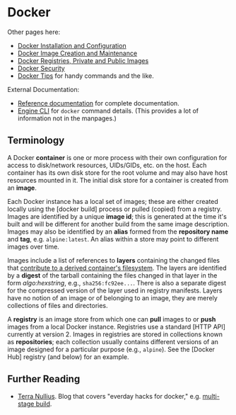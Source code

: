 Docker
======

Other pages here:
* [Docker Installation and Configuration](config.md)
* [Docker Image Creation and Maintenance](image.md)
* [Docker Registries, Private and Public Images](registries.md)
* [Docker Security](security.md)
* [Docker Tips](tips.md) for handy commands and the like.

External Documentation:
* [Reference documentation] for complete documentation.
* [Engine CLI] for `docker` command details.
  (This provides a lot of information not in the manpages.)


Terminology
-----------

A Docker __container__ is one or more process with their own
configuration for access to disk/network resources, UIDs/GIDs, etc. on
the host. Each container has its own disk store for the root volume
and may also have host resources mounted in it. The initial disk store
for a container is created from an __image__.

Each Docker instance has a local set of images; these are either
created locally using the [docker build] process or pulled (copied)
from a registry. Images are identified by a unique __image id__; this
is generated at the time it's built and will be different for another
build from the same image description. Images may also be identified
by an __alias__ formed from the __repository name__ and __tag__, e.g.
`alpine:latest`. An alias within a store may point to different images
over time.

Images include a list of references to __layers__ containing the
changed files that [contribute to a derived container's
filesystem][image-ids]. The layers are identified by a __digest__ of
the tarball containing the files changed in that layer in the form
_algo:hexstring_, e.g., `sha256:fc92ee...`. There is also a separate
digest for the compressed version of the layer used in registry
manifests. Layers have no notion of an image or of belonging to an
image, they are merely collections of files and directories.

A __registry__ is an image store from which one can __pull__ images to
or __push__ images from a local Docker instance. Registries use a
standard [HTTP API] currently at version 2. Images in registries are
stored in collections known as __repositories__; each collection
usually contains different versions of an image designed for a
particular purpose (e.g., `alpine`). See the [Docker Hub] registry
(and below) for an example.

[image-ids]: https://windsock.io/explaining-docker-image-ids/


Further Reading
-------------

* [Terra Nullius](https://alexei-led.github.io/).
  Blog that covers "everday hacks for docker," e.g. [multi-stage
  build](https://alexei-led.github.io/post/node_docker_multistage/).


<!-------------------------------------------------------------------->
[engine CLI]: https://docs.docker.com/engine/reference/commandline/cli/
[reference documentation]: https://docs.docker.com/reference/
